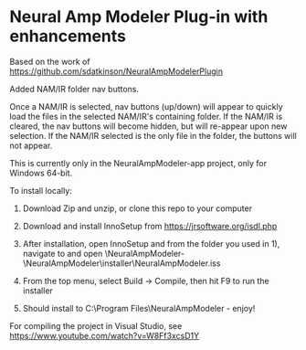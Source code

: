 # Neural Amp Modeler Plug-in with enhancements

Based on the work of https://github.com/sdatkinson/NeuralAmpModelerPlugin

Added NAM/IR folder nav buttons.

Once a NAM/IR is selected, nav buttons (up/down) will appear to quickly load the files in the selected NAM/IR's containing folder. If the NAM/IR is cleared, the nav buttons will become hidden, but will re-appear upon new selection. If the NAM/IR selected is the only file in the folder, the buttons will not appear.

This is currently only in the NeuralAmpModeler-app project, only for Windows 64-bit.


To install locally:

1) Download Zip and unzip, or clone this repo to your computer

2) Download and install InnoSetup from https://jrsoftware.org/isdl.php

3) After installation, open InnoSetup and from the folder you used in 1), 
	navigate to and open \NeuralAmpModeler-\NeuralAmpModeler\installer\NeuralAmpModeler.iss
	
4) From the top menu, select Build -> Compile, then hit F9 to run the installer

5) Should install to C:\Program Files\NeuralAmpModeler - enjoy!


For compiling the project in Visual Studio, see https://www.youtube.com/watch?v=W8Ff3xcsD1Y
